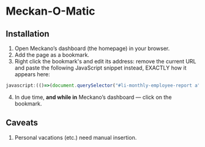 # Meckan-O-Matic

## Installation

1. Open Meckano’s dashboard (the homepage) in your browser.
2. Add the page as a bookmark.
3. Right click the bookmark's and edit its address: remove the current URL and paste the following JavaScript snippet instead, EXACTLY how it appears here:

```js
javascript:(()=>(document.querySelector("#li-monthly-employee-report a").click(),setTimeout(()=>{document.querySelector(".export.free-reporting").click(),setTimeout(()=>{document.getElementById("freeReporting-dialog").querySelectorAll("tr:not([class*=holiday])").forEach(e=>{e.querySelector(".specialDayDescription:empty")&&["checkIn","checkOut"].forEach(r=>{let l=e.querySelector(`input.${r}`);l&&0===l.value.length&&(l.value="checkIn"===r?"09:00":"18:00")})})},1e3)},1e3)))()
```

4. In due time, **and while in** Meckano’s dashboard — click on the bookmark.

## Caveats

1. Personal vacations (etc.) need manual insertion.